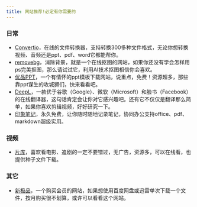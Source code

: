 ```yaml
---
title: 网站推荐!必定有你需要的
---
```

### 日常
* [Convertio](https://convertio.co/zh/)，在线的文件转换器，支持转换300多种文件格式，无论你想转换视频、音频还是ppt、pdf、word它都能帮你。
* [removebg](https://www.remove.bg/zh)，消除背景，就是一个在线抠图的网站，如果你还没有学会怎样用ps完美抠图，那么请试试它，利用AI技术抠图相信你会喜欢。
* [优品PPT](https://www.ypppt.com/)，一个有情怀的ppt模板下载网站，说重点，免费！资源超多，那些靠ppt谋生的攻城狮们，快来看看吧。
* [DeepL](https://www.deepl.com/translator)，一款优于谷歌（Google）、微软（Microsoft）和脸书（Facebook）的在线翻译器，这句话肯定会让你对它感兴趣吧。还有它不仅仅是翻译那么简单，如果你喜欢剪辑视频，好好研究一下。
* [印象笔记](https://www.yinxiang.com/)，永久免费，让你随时随地记录笔记，协同办公支持office、pdf、markdown超级实用。

### 视频
* [片库](https://www.pianku.li/)，喜欢看电影、追剧的一定不要错过，无广告，资源多，可以在线看，也提供种子文件下载。

### 其它
* [新极品](http://fulivip.com/)，一个购买会员的网站，如果想使用百度网盘或迅雷单次下载一个文件，按月购买很不划算，或许可以看看这个网站。
